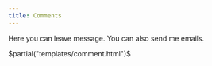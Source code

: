 ```yaml
---
title: Comments
---
```


Here you can leave message. You can also send me emails.

<section>
    $partial("templates/comment.html")$
</section>